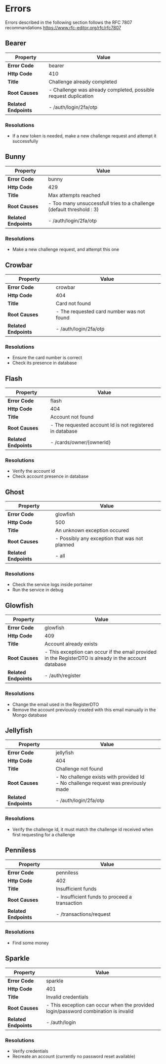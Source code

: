 # Errors

Errors described in the following section follows the RFC 7807 recommandations https://www.rfc-editor.org/rfc/rfc7807

## Bearer

| Property | Value |
| ------ | ----------- |
| **Error Code**   | bearer |
| **Http Code** | 410 |
| **Title**    | Challenge already completed |
| **Root Causes**    | - Challenge was already completed, possible request duplication |
| **Related Endpoints**    | - /auth/login/2fa/otp |

### Resolutions

- If a new token is needed, make a new challenge request and attempt it successfully

## Bunny

| Property | Value |
| ------ | ----------- |
| **Error Code**   | bunny |
| **Http Code** | 429 |
| **Title**    | Max attempts reached |
| **Root Causes**    | - Too many unsuccessfull tries to a challenge (default threshold : 3) |
| **Related Endpoints**    | - /auth/login/2fa/otp |

### Resolutions

- Make a new challenge request, and attempt this one

## Crowbar

| Property | Value |
| ------ | ----------- |
| **Error Code**   | crowbar |
| **Http Code** | 404 |
| **Title**    | Card not found |
| **Root Causes**    | - The requested card number was not found |
| **Related Endpoints**    | - /auth/login/2fa/otp |

### Resolutions

- Ensure the card number is correct
- Check its presence in database

## Flash

| Property | Value |
| ------ | ----------- |
| **Error Code**   | flash |
| **Http Code** | 404 |
| **Title**    | Account not found |
| **Root Causes**    | - The requested account Id is not registered in database |
| **Related Endpoints**    | - /cards/owner/{ownerId} |

### Resolutions

- Verify the account id
- Check account presence in database

## Ghost

| Property | Value |
| ------ | ----------- |
| **Error Code**   | glowfish |
| **Http Code** | 500 |
| **Title**    | An unknown exception occured |
| **Root Causes**    | - Possibly any exception that was not planned |
| **Related Endpoints**    | - all |

### Resolutions

- Check the service logs inside portainer
- Run the service in debug

## Glowfish

| Property | Value |
| ------ | ----------- |
| **Error Code**   | glowfish |
| **Http Code** | 409 |
| **Title**    | Account already exists |
| **Root Causes**    | - This exception can occur if the email provided in the RegisterDTO is already in the account database |
| **Related Endpoints**    | - /auth/register |

### Resolutions

- Change the email used in the RegisterDTO
- Remove the account previously created with this email manually in the Mongo database

## Jellyfish

| Property | Value |
| ------ | ----------- |
| **Error Code**   | jellyfish |
| **Http Code** | 404 |
| **Title**    | Challenge not found |
| **Root Causes**    | - No challenge exists with provided Id<br/>- No challenge request was previously made |
| **Related Endpoints**    | - /auth/login/2fa/otp |

### Resolutions

- Verify the challenge Id, it must match the challenge id received when first requesting for a challenge

## Penniless

| Property | Value |
| ------ | ----------- |
| **Error Code**   | penniless |
| **Http Code** | 402 |
| **Title**    | Insufficient funds |
| **Root Causes**    | - Insufficient funds to proceed a transaction |
| **Related Endpoints**    | - /transactions/request |

### Resolutions

- Find some money

## Sparkle

| Property | Value |
| ------ | ----------- |
| **Error Code**   | sparkle |
| **Http Code** | 401 |
| **Title**    | Invalid credentials |
| **Root Causes**    | - This exception can occur when the provided login/password combination is invalid |
| **Related Endpoints**    | - /auth/login |

### Resolutions

- Verify credentials
- Recreate an account (currently no password reset available)
